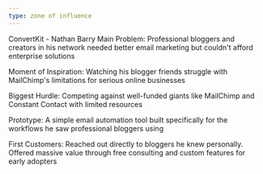 ```yaml
---
type: zone of influence
---
```



ConvertKit - Nathan Barry
Main Problem: Professional bloggers and creators in his network needed better email marketing but couldn't afford enterprise solutions

Moment of Inspiration: Watching his blogger friends struggle with MailChimp's limitations for serious online businesses

Biggest Hurdle: Competing against well-funded giants like MailChimp and Constant Contact with limited resources

Prototype: A simple email automation tool built specifically for the workflows he saw professional bloggers using

First Customers: Reached out directly to bloggers he knew personally. Offered massive value through free consulting and custom features for early adopters